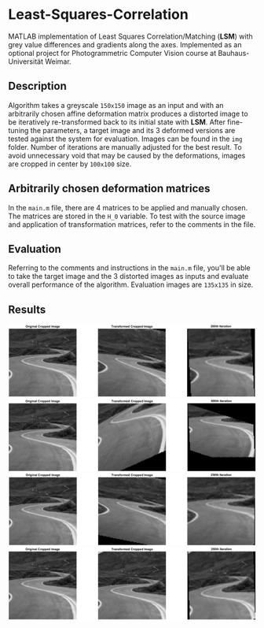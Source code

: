
# Least-Squares-Correlation

MATLAB implementation of Least Squares Correlation/Matching (**LSM**) with grey value differences and gradients along the axes. Implemented as an optional project for Photogrammetric Computer Vision course at Bauhaus-Universität Weimar.

## Description
Algorithm takes a greyscale `150x150` image as an input and with an arbitrarily chosen affine deformation matrix produces a distorted image to be iteratively re-transformed back to its initial state with **LSM**. After fine-tuning the parameters, a target image and its 3 deformed versions are tested against the system for evaluation. Images can be found in the `img` folder. Number of iterations are manually adjusted for the best result. To avoid unnecessary void that may be caused by the deformations, images are cropped in center by `100x100` size.

## Arbitrarily chosen deformation matrices
In the `main.m` file, there are 4 matrices to be applied and manually chosen. The matrices are stored in the `H_0` variable. To test with the source image and application of transformation matrices, refer to the comments in the file.
## Evaluation
Referring to the comments and instructions in the `main.m` file, you'll be able to take the target image and the 3 distorted images as inputs and evaluate overall performance of the algorithm. Evaluation images are `135x135` in size.
## Results
![First affine transformation and result after 200 iterations](results/res_1.png)
![Second affine transformation and result after 600 iterations](results/res_2.png)
![Third affine transformation and result after 250 iterations](results/res_3.png)
![Fourth affine transformation and result after 250 iterations](results/res_4.png)
